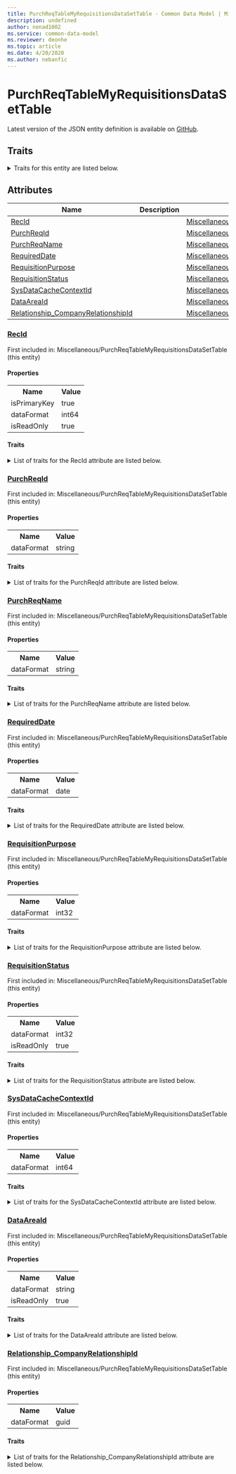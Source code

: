 ```yaml
---
title: PurchReqTableMyRequisitionsDataSetTable - Common Data Model | Microsoft Docs
description: undefined
author: nenad1002
ms.service: common-data-model
ms.reviewer: deonhe
ms.topic: article
ms.date: 4/20/2020
ms.author: nebanfic
---
```


# PurchReqTableMyRequisitionsDataSetTable

  
 Latest version of the JSON entity definition is available on <a href="https://github.com/Microsoft/CDM/tree/master/schemaDocuments/core/operationsCommon/Tables/SupplyChain/ProcurementAndSourcing/Miscellaneous/PurchReqTableMyRequisitionsDataSetTable.cdm.json" target="_blank">GitHub</a>.  

## Traits

<details>
<summary>Traits for this entity are listed below.  
</summary>

**is.identifiedBy**  
  names a specifc identity attribute to use with an entity  <table><tr><th>Parameter</th><th>Value</th><th>Data type</th><th>Explanation</th></tr><tr><td>attribute</td><td>[PurchReqTableMyRequisitionsDataSetTable/(resolvedAttributes)/RecId](#RecId)</td><td>attribute</td><td></td></tr></table>

**is.CDM.entityVersion**  
  <table><tr><th>Parameter</th><th>Value</th><th>Data type</th><th>Explanation</th></tr><tr><td>versionNumber</td><td>"1.0.0"</td><td>string</td><td>semantic version number of the entity</td></tr></table>

**is.application.releaseVersion**  
  <table><tr><th>Parameter</th><th>Value</th><th>Data type</th><th>Explanation</th></tr><tr><td>releaseVersion</td><td>"10.0.13.0"</td><td>string</td><td>semantic version number of the application introducing this entity</td></tr></table>

</details>

## Attributes

|Name|Description|First Included in Instance|
|---|---|---|
|[RecId](#RecId)||<a href="PurchReqTableMyRequisitionsDataSetTable.md" target="_blank">Miscellaneous/PurchReqTableMyRequisitionsDataSetTable</a>|
|[PurchReqId](#PurchReqId)||<a href="PurchReqTableMyRequisitionsDataSetTable.md" target="_blank">Miscellaneous/PurchReqTableMyRequisitionsDataSetTable</a>|
|[PurchReqName](#PurchReqName)||<a href="PurchReqTableMyRequisitionsDataSetTable.md" target="_blank">Miscellaneous/PurchReqTableMyRequisitionsDataSetTable</a>|
|[RequiredDate](#RequiredDate)||<a href="PurchReqTableMyRequisitionsDataSetTable.md" target="_blank">Miscellaneous/PurchReqTableMyRequisitionsDataSetTable</a>|
|[RequisitionPurpose](#RequisitionPurpose)||<a href="PurchReqTableMyRequisitionsDataSetTable.md" target="_blank">Miscellaneous/PurchReqTableMyRequisitionsDataSetTable</a>|
|[RequisitionStatus](#RequisitionStatus)||<a href="PurchReqTableMyRequisitionsDataSetTable.md" target="_blank">Miscellaneous/PurchReqTableMyRequisitionsDataSetTable</a>|
|[SysDataCacheContextId](#SysDataCacheContextId)||<a href="PurchReqTableMyRequisitionsDataSetTable.md" target="_blank">Miscellaneous/PurchReqTableMyRequisitionsDataSetTable</a>|
|[DataAreaId](#DataAreaId)||<a href="PurchReqTableMyRequisitionsDataSetTable.md" target="_blank">Miscellaneous/PurchReqTableMyRequisitionsDataSetTable</a>|
|[Relationship_CompanyRelationshipId](#Relationship_CompanyRelationshipId)||<a href="PurchReqTableMyRequisitionsDataSetTable.md" target="_blank">Miscellaneous/PurchReqTableMyRequisitionsDataSetTable</a>|

### <a href=#RecId name="RecId">RecId</a>

First included in: Miscellaneous/PurchReqTableMyRequisitionsDataSetTable (this entity)  

#### Properties

<table><tr><th>Name</th><th>Value</th></tr><tr><td>isPrimaryKey</td><td>true</td></tr><tr><td>dataFormat</td><td>int64</td></tr><tr><td>isReadOnly</td><td>true</td></tr></table>

#### Traits

<details>
<summary>List of traits for the RecId attribute are listed below.</summary>

**is.dataFormat.integer**  
**is.dataFormat.big**  
**is.identifiedBy**  
names a specifc identity attribute to use with an entity  <table><tr><th>Parameter</th><th>Value</th><th>Data type</th><th>Explanation</th></tr><tr><td>attribute</td><td>[PurchReqTableMyRequisitionsDataSetTable/(resolvedAttributes)/RecId](#RecId)</td><td>attribute</td><td></td></tr></table>

**is.readOnly**  
**is.dataFormat.integer**  
**is.dataFormat.big**  
</details>

### <a href=#PurchReqId name="PurchReqId">PurchReqId</a>

First included in: Miscellaneous/PurchReqTableMyRequisitionsDataSetTable (this entity)  

#### Properties

<table><tr><th>Name</th><th>Value</th></tr><tr><td>dataFormat</td><td>string</td></tr></table>

#### Traits

<details>
<summary>List of traits for the PurchReqId attribute are listed below.</summary>

**is.dataFormat.character**  
**is.dataFormat.big**  
**is.dataFormat.array**  
**is.dataFormat.character**  
**is.dataFormat.array**  
</details>

### <a href=#PurchReqName name="PurchReqName">PurchReqName</a>

First included in: Miscellaneous/PurchReqTableMyRequisitionsDataSetTable (this entity)  

#### Properties

<table><tr><th>Name</th><th>Value</th></tr><tr><td>dataFormat</td><td>string</td></tr></table>

#### Traits

<details>
<summary>List of traits for the PurchReqName attribute are listed below.</summary>

**is.dataFormat.character**  
**is.dataFormat.big**  
**is.dataFormat.array**  
**is.dataFormat.character**  
**is.dataFormat.array**  
</details>

### <a href=#RequiredDate name="RequiredDate">RequiredDate</a>

First included in: Miscellaneous/PurchReqTableMyRequisitionsDataSetTable (this entity)  

#### Properties

<table><tr><th>Name</th><th>Value</th></tr><tr><td>dataFormat</td><td>date</td></tr></table>

#### Traits

<details>
<summary>List of traits for the RequiredDate attribute are listed below.</summary>

**is.dataFormat.date**  
**means.measurement.date**  
**is.dataFormat.date**  
</details>

### <a href=#RequisitionPurpose name="RequisitionPurpose">RequisitionPurpose</a>

First included in: Miscellaneous/PurchReqTableMyRequisitionsDataSetTable (this entity)  

#### Properties

<table><tr><th>Name</th><th>Value</th></tr><tr><td>dataFormat</td><td>int32</td></tr></table>

#### Traits

<details>
<summary>List of traits for the RequisitionPurpose attribute are listed below.</summary>

**is.dataFormat.integer**  
**is.dataFormat.integer**  
</details>

### <a href=#RequisitionStatus name="RequisitionStatus">RequisitionStatus</a>

First included in: Miscellaneous/PurchReqTableMyRequisitionsDataSetTable (this entity)  

#### Properties

<table><tr><th>Name</th><th>Value</th></tr><tr><td>dataFormat</td><td>int32</td></tr><tr><td>isReadOnly</td><td>true</td></tr></table>

#### Traits

<details>
<summary>List of traits for the RequisitionStatus attribute are listed below.</summary>

**is.dataFormat.integer**  
**is.readOnly**  
**is.dataFormat.integer**  
</details>

### <a href=#SysDataCacheContextId name="SysDataCacheContextId">SysDataCacheContextId</a>

First included in: Miscellaneous/PurchReqTableMyRequisitionsDataSetTable (this entity)  

#### Properties

<table><tr><th>Name</th><th>Value</th></tr><tr><td>dataFormat</td><td>int64</td></tr></table>

#### Traits

<details>
<summary>List of traits for the SysDataCacheContextId attribute are listed below.</summary>

**is.dataFormat.integer**  
**is.dataFormat.big**  
**is.dataFormat.integer**  
**is.dataFormat.big**  
</details>

### <a href=#DataAreaId name="DataAreaId">DataAreaId</a>

First included in: Miscellaneous/PurchReqTableMyRequisitionsDataSetTable (this entity)  

#### Properties

<table><tr><th>Name</th><th>Value</th></tr><tr><td>dataFormat</td><td>string</td></tr><tr><td>isReadOnly</td><td>true</td></tr></table>

#### Traits

<details>
<summary>List of traits for the DataAreaId attribute are listed below.</summary>

**is.dataFormat.character**  
**is.dataFormat.big**  
**is.dataFormat.array**  
**is.readOnly**  
**is.dataFormat.character**  
**is.dataFormat.array**  
</details>

### <a href=#Relationship_CompanyRelationshipId name="Relationship_CompanyRelationshipId">Relationship_CompanyRelationshipId</a>

First included in: Miscellaneous/PurchReqTableMyRequisitionsDataSetTable (this entity)  

#### Properties

<table><tr><th>Name</th><th>Value</th></tr><tr><td>dataFormat</td><td>guid</td></tr></table>

#### Traits

<details>
<summary>List of traits for the Relationship_CompanyRelationshipId attribute are listed below.</summary>

**is.dataFormat.character**  
**is.dataFormat.big**  
**is.dataFormat.array**  
**is.dataFormat.guid**  
**means.identity.entityId**  
**is.linkedEntity.identifier**  
Marks the attribute(s) that hold foreign key references to a linked (used as an attribute) entity. This attribute is added to the resolved entity to enumerate the referenced entities.  <table><tr><th>Parameter</th><th>Value</th><th>Data type</th><th>Explanation</th></tr><tr><td>entityReferences</td><td><table><tr><th>entityReference</th><th>attributeReference</th></tr><tr><td><a href="../../../Finance/Ledger/Main/CompanyInfo.md" target="_blank">/core/operationsCommon/Tables/Finance/Ledger/Main/CompanyInfo.cdm.json/CompanyInfo</a></td><td><a href="../../../Finance/Ledger/Main/CompanyInfo.md#RecId" target="_blank">RecId</a></td></tr></table></td><td>entity</td><td>a reference to the constant entity holding the list of entity references</td></tr></table>

**is.dataFormat.guid**  
**is.dataFormat.character**  
**is.dataFormat.array**  
</details>
